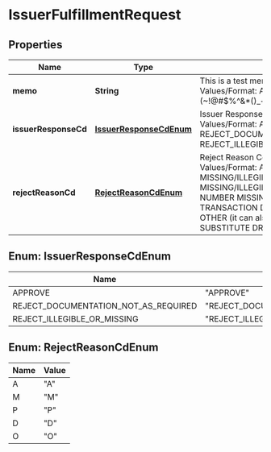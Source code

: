 

# IssuerFulfillmentRequest


## Properties

| Name | Type | Description | Notes |
|------------ | ------------- | ------------- | -------------|
|**memo** | **String** | This is a test memo.   Length: 1-100   Valid Values/Format: Alphanumeric, Special Char (~!@#$%^&amp;*()_+{}|:\&quot;&lt;&gt;?,./;&#39;[]-&#x3D;) |  [optional] |
|**issuerResponseCd** | [**IssuerResponseCdEnum**](#IssuerResponseCdEnum) | Issuer Response Code.   Length: 7-36   Valid Values/Format: APPROVE, REJECT_DOCUMENTATION_NOT_AS_REQUIRED, REJECT_ILLEGIBLE_OR_MISSING |  |
|**rejectReasonCd** | [**RejectReasonCdEnum**](#RejectReasonCdEnum) | Reject Reason Code.   Length: 1   Valid Values/Format: A - TRANSACTION AMOUNT MISSING/ILLEGIBLE, M - MERCHANT NAME MISSING/ILLEGIBLE, P - PRIMARY ACCOUNT NUMBER MISSING/ILLEGIBLE, D - TRANSACTION DATE MISSING/ILLEGIBLE, O - OTHER (it can also be used for NOT A SUBSTITUTE DRAFT |  [optional] |



## Enum: IssuerResponseCdEnum

| Name | Value |
|---- | -----|
| APPROVE | &quot;APPROVE&quot; |
| REJECT_DOCUMENTATION_NOT_AS_REQUIRED | &quot;REJECT_DOCUMENTATION_NOT_AS_REQUIRED&quot; |
| REJECT_ILLEGIBLE_OR_MISSING | &quot;REJECT_ILLEGIBLE_OR_MISSING&quot; |



## Enum: RejectReasonCdEnum

| Name | Value |
|---- | -----|
| A | &quot;A&quot; |
| M | &quot;M&quot; |
| P | &quot;P&quot; |
| D | &quot;D&quot; |
| O | &quot;O&quot; |



